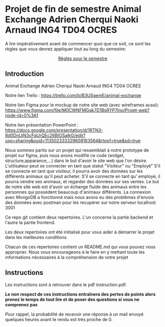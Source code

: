 # Projet de fin de semestre Animal Exchange Adrien Cherqui Naoki Arnaud ING4 TD04 OCRES 

A lire impérativement avant de commencer quoi que ce soit, ce sont les règles que vous devrez appliquer tout au long du semestre:

<p align="center">
 <a href="https://gitlab.com/Adrien_Kourganoff/instructions_web_ocres_ing4/-/blob/master/README.md">Règles pour le semestre</a>
</p>

## Introduction
Animal Exchange Adrien Cherqui Naoki Arnaud ING4 TD04 OCRES 

Notre lien Trello : 
https://trello.com/b/B3USgemE/animal-exchange

Notre lien Figma pour le mockup de notre site web (avec wireframes aussi): 
https://www.figma.com/file/M0CWNFMGqk7D1BsRYP7lno/Projet-web?node-id=0%3A1

Notre lien présentation PowerPoint : 
https://docs.google.com/presentation/d/1RTN3-8d0DnUjN3cFqUrQEc26BIOSalkG/edit?usp=sharing&ouid=113502333329608163564&rtpof=true&sd=true

Nous sommes partis sur un projet qui ressemblait à notre prototype de projet sur figma, puis nous avons modifié ce code (widget, structure,apparance,...) dans le but d'avoir le site web que l'on désire.
L'utilisateur peut se connecter en tant que statut "Visiteur" ou "Employé"
S'il se connecte en tant que visiteur, il pourra avoir des données sur les différents animaux qu'il peut acheter. 
S'il se connecte en tant qu' employé, il pourra vendre ses animaux, et regarder des données sur ses ventes. 
Le but de notre site web est d'avoir un échange fluide des animaux entre les personnes qui possèdent beaucoup d'animaux différents.
La connexion avec MongoDB a fonctionné mais nous avons eu des problèmes d'envois des données avec postman pour les recupérer sur notre serveur localhost 3001

Ce repo git contient deux repertoires. L'un concerne la partie backend et l'autre la partie frontend.

Les deux repertoires ont été initialisé pour vous aider à démarrer le projet dans les meilleures conditions.

Chacun de ces repertoires contient un README.md qui vous pouvez vous approprier. Nous vous encourageons à le faire en y mettant toute les informations nécessaires à la compréhension de votre projet

## Instructions

Les instructions sont à retrouver dans le pdf instruction.pdf.

**Le non respect de ces instructions entraînera des pertes de points alors prenez le temps de tout lire et de poser des questions si vous ne comprenez pas**

Pour rappel, la probabilité de recevoir une réponse à un mail envoyé quelques heures avant le rendu est très proche de 0.
